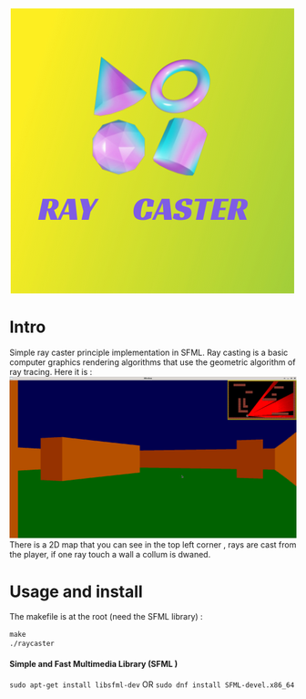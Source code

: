 ![Banner](asset/banner.png)
# Intro
Simple ray caster principle implementation in SFML.
Ray casting is a basic computer graphics rendering algorithms that use the geometric algorithm of ray tracing. 
Here it is :
![ex](asset/ex.jpg)
There is a 2D map that you can see in the top left corner , rays are cast from the player, if one ray touch a wall a collum is dwaned.


# Usage and install

The makefile is at the root (need the SFML library) :
```
make 
./raycaster
```

#### Simple and Fast Multimedia Library (SFML )
`sudo apt-get install libsfml-dev`
OR
`sudo dnf install SFML-devel.x86_64`


